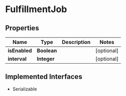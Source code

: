 

# FulfillmentJob


## Properties

| Name | Type | Description | Notes |
|------------ | ------------- | ------------- | -------------|
|**isEnabled** | **Boolean** |  |  [optional] |
|**interval** | **Integer** |  |  [optional] |


## Implemented Interfaces

* Serializable


